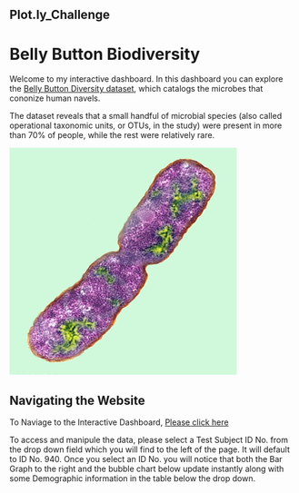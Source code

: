 ## Plot.ly_Challenge

# Belly Button Biodiversity

Welcome to my interactive dashboard. In this dashboard you can explore the [Belly Button Diversity dataset](http://robdunnlab.com/projects/belly-button-biodiversity/), which catalogs the microbes that cononize human navels. 

The dataset reveals that a small handful of microbial species (also called operational taxonomic units, or OTUs, in the study) were present in more than 70% of people, while the rest were relatively rare.

![](bacteria.jpg)

## Navigating the Website

To Naviage to the Interactive Dashboard, [Please click here](https://leslysok.github.io/Plot.ly_Challenge/)

To access and manipule the data, please select a Test Subject ID No. from the drop down field which you will find to the left of the page. It will default to ID No. 940. Once you select an ID No. you will notice that both the Bar Graph to the right and the bubble chart below update instantly along with some Demographic information in the table below the drop down.





